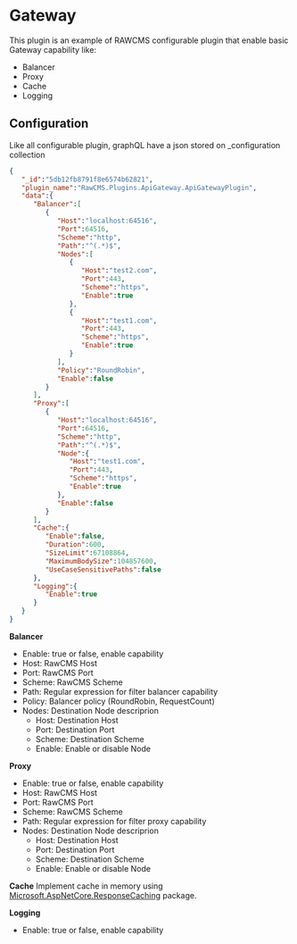 # Gateway

This plugin is an example of RAWCMS configurable plugin that enable basic Gateway capability like:
* Balancer
* Proxy
* Cache
* Logging

## Configuration
Like all configurable plugin, graphQL have a json stored on _configuration collection
```json
{
   "_id":"5db12fb8791f8e6574b62821",
   "plugin_name":"RawCMS.Plugins.ApiGateway.ApiGatewayPlugin",
   "data":{
      "Balancer":[
         {
            "Host":"localhost:64516",
            "Port":64516,
            "Scheme":"http",
            "Path":"^(.*)$",
            "Nodes":[
               {
                  "Host":"test2.com",
                  "Port":443,
                  "Scheme":"https",
                  "Enable":true
               },
               {
                  "Host":"test1.com",
                  "Port":443,
                  "Scheme":"https",
                  "Enable":true
               }
            ],
            "Policy":"RoundRobin",
            "Enable":false
         }
      ],
      "Proxy":[
         {
            "Host":"localhost:64516",
            "Port":64516,
            "Scheme":"http",
            "Path":"^(.*)$",
            "Node":{
               "Host":"test1.com",
               "Port":443,
               "Scheme":"https",
               "Enable":true
            },
            "Enable":false
         }
      ],
      "Cache":{
         "Enable":false,
         "Duration":600,
         "SizeLimit":67108864,
         "MaximumBodySize":104857600,
         "UseCaseSensitivePaths":false
      },
      "Logging":{
         "Enable":true
      }
   }
}
```

**Balancer**
* Enable: true or false, enable capability
* Host: RawCMS Host
* Port: RawCMS Port
* Scheme: RawCMS Scheme
* Path: Regular expression for filter balancer capability
* Policy: Balancer policy (RoundRobin, RequestCount)
* Nodes: Destination Node descriprion
  * Host: Destination Host
  * Port: Destination Port
  * Scheme: Destination Scheme
  * Enable: Enable or disable Node

**Proxy**
* Enable: true or false, enable capability
* Host: RawCMS Host
* Port: RawCMS Port
* Scheme: RawCMS Scheme
* Path: Regular expression for filter proxy capability
* Nodes: Destination Node descriprion
  * Host: Destination Host
  * Port: Destination Port
  * Scheme: Destination Scheme
  * Enable: Enable or disable Node

**Cache**
Implement cache in memory using [Microsoft.AspNetCore.ResponseCaching](https://docs.microsoft.com/it-it/aspnet/core/performance/caching/middleware?view=aspnetcore-3.0) package.

**Logging**
* Enable: true or false, enable capability
